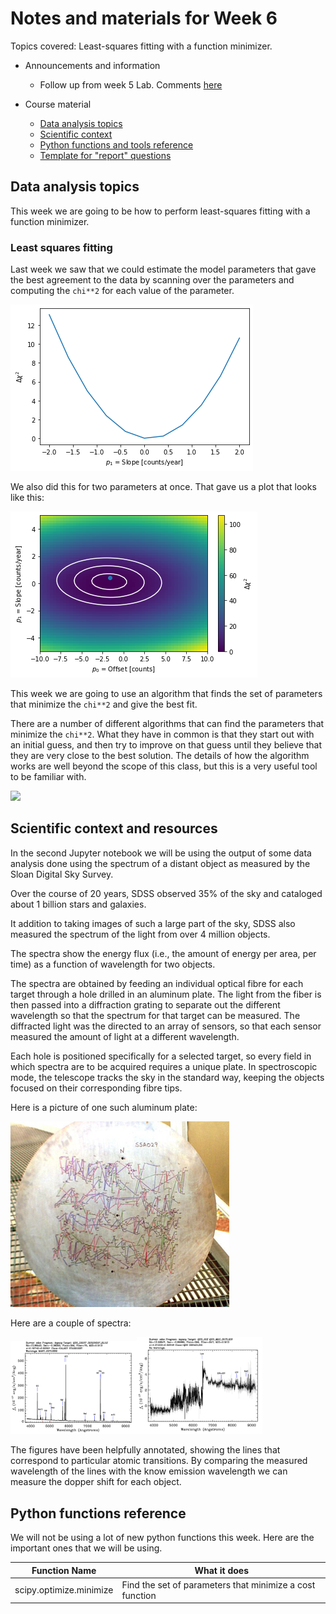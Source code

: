 # Notes and materials for Week 6

Topics covered: Least-squares fitting with a function minimizer.

* Announcements and information
  * Follow up from week 5 Lab.  Comments [here](Week5_after.md)

* Course material
  * [Data analysis topics](#Data%20analysis%20topics)
  * [Scientific context](#Scientific%20context%20and%20resources)
  * [Python functions and tools reference](#Python%20functions%20reference)
  * [Template for "report" questions](https://docs.google.com/document/d/19mRvJSlbUk6q--IAmry5HzSBmCo70HUEfH-9e6g_VHA/edit?usp=sharing)

## Data analysis topics

This week we are going to be how to perform least-squares fitting with a function minimizer.

### Least squares fitting

Last week we saw that we could estimate the model parameters that gave the best agreement to the data by scanning over the
parameters and computing the `chi**2` for each value of the parameter.

![Chi squared scan](scan_slope.png)

We also did this for two parameters at once.  That gave us a plot that looks like this:

![Two dimensional chi squared scan](2d_fit.png)

This week we are going to use an algorithm that finds the set of parameters that minimize the `chi**2` and give the best fit.

There are a number of different algorithms that can find the parameters that minimize the `chi**2`.  What they have in common is that
they start out with an initial guess, and then try to improve on that guess until they believe that they are very close to the best
solution.  The details of how the algorithm works are well beyond the scope of this class, but this is a very useful tool to be familiar with.

<img src="./fitter.jpg" width=40%>

## Scientific context and resources

In the second Jupyter notebook we will be using the output of some data analysis done using the spectrum of a distant object as
measured by the Sloan Digital Sky Survey.

Over the course of 20 years, SDSS observed 35% of the sky and cataloged about 1 billion stars and galaxies.

It addition to taking images of such a large part of the sky, SDSS also measured the spectrum of the light from over 4 million objects.  

The spectra show the energy flux (i.e., the amount of energy per area, per time) as a function of wavelength for two objects.

The spectra are obtained by feeding an individual optical fibre for each target through a hole drilled in an aluminum plate.  The light from the fiber is then passed into a diffraction grating to separate out the different wavelength so that the spectrum for that target can be measured.   The diffracted light was the directed to an array of sensors, so that each sensor measured the amount of light at a different wavelength.

Each hole is positioned specifically for a selected target, so every field in which spectra are to be acquired requires a unique plate.  In spectroscopic mode, the telescope tracks the sky in the standard way, keeping the objects focused on their corresponding fibre tips. 

Here is a picture of one such aluminum plate:

![SDSS plug plate](plate-sdss.jpg)

Here are a couple of spectra:

<img src="./sdss_spec_1.png" width=40%><img src="./sdss_spec_2.png" width=40%>

The figures have been helpfully annotated, showing the lines that correspond to particular atomic transitions.  By comparing
the measured wavelength of the lines with the know emission wavelength we can measure the dopper shift for each object.



## Python functions reference

We will not be using a lot of new python functions this week.  Here
are the important ones that we will be using.

| Function Name            | What it does |
| - | - |
| scipy.optimize.minimize  | Find the set of parameters that minimize a cost function |


<!--  LocalWords:  Jupyter plate-sdss.jpg sdss_spec_1.png
 -->
<!--  LocalWords:  sdss_spec_2.png
 -->
